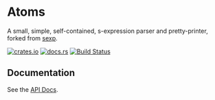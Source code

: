 Atoms
=====

A small, simple, self-contained, s-expression parser and pretty-printer, forked
from [sexp](https://github.com/liferobotics/sexp).

[![crates.io](https://img.shields.io/crates/v/atoms.svg)](https://crates.io/crates/atoms/)
[![docs.rs](https://docs.rs/atoms/badge.svg)](https://docs.rs/atoms/)
[![Build Status](https://travis-ci.org/studley13/atoms.svg?branch=master)](https://travis-ci.org/studley13/atoms)

Documentation
-------------

See the [API Docs](https://docs.rs/atoms/).
